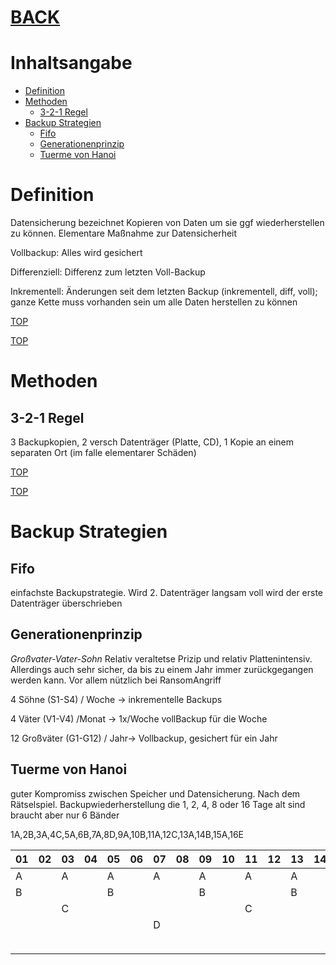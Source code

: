 # [BACK](../index.html)
# Inhaltsangabe
- [Definition](#definition)
- [Methoden](#methoden)
	- [3-2-1 Regel](#3-2-1-regel)
- [Backup Strategien](#backup-strategien)
	- [Fifo](#fifo)
	- [Generationenprinzip](#generationenprinzip)
	- [Tuerme von Hanoi](#tuerme-von-hanoi)

# Definition
Datensicherung bezeichnet Kopieren von Daten um sie ggf wiederherstellen zu können. Elementare Maßnahme zur Datensicherheit

Vollbackup: Alles wird gesichert

Differenziell: Differenz zum letzten Voll-Backup

Inkrementell: Änderungen seit dem letzten Backup (inkrementell, diff, voll); ganze Kette muss vorhanden sein um alle Daten herstellen zu können

[TOP](#)

[TOP](#)

# Methoden
## 3-2-1 Regel
3 Backupkopien, 2 versch Datenträger (Platte, CD), 1 Kopie an einem separaten Ort (im falle elementarer Schäden)

[TOP](#)

[TOP](#)

# Backup Strategien
## Fifo
einfachste Backupstrategie. Wird 2. Datenträger langsam voll wird der erste Datenträger überschrieben

## Generationenprinzip 
*Großvater-Vater-Sohn*
Relativ veraltetse Prizip und relativ Plattenintensiv. Allerdings auch sehr sicher, da bis zu einem Jahr immer zurückgegangen werden kann. Vor allem nützlich bei RansomAngriff

4 Söhne (S1-S4) / Woche -> inkrementelle Backups

4 Väter (V1-V4) /Monat -> 1x/Woche vollBackup für die Woche

12 Großväter (G1-G12) / Jahr-> Vollbackup, gesichert für ein Jahr

## Tuerme von Hanoi
guter Kompromiss zwischen Speicher und Datensicherung. Nach dem Rätselspiel. Backupwiederherstellung die 1, 2, 4, 8 oder 16 Tage alt sind braucht aber nur 6 Bänder

1A,2B,3A,4C,5A,6B,7A,8D,9A,10B,11A,12C,13A,14B,15A,16E

01|02|03|04|05|06|07|08|09|10|11|12|13|14|15|16
--|--|--|--|--|--|--|--|--|--|--|--|--|--|--|--
A |  |A |  | A|  | A|  |A |  |A |  |A |  | A|
  |B |  |  |  | B|  |  |  |B |  |  |  |B |  |
  |  |  |C |  |  |  |  |  |  |  | C|  |  |  |
  |  |  |  |  |  |  |D |  |  |  |  |  |  |  |
  |  |  |  |  |  |  |  |  |  |  |  |  |  |  |
  |  |  |  |  |  |  |  |  |  |  |  |  |  |  |E
 


